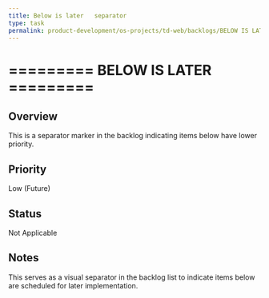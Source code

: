 ```yaml
---
title: Below is later   separator
type: task
permalink: product-development/os-projects/td-web/backlogs/BELOW IS LATER - Separator
---
```


# ========= BELOW IS LATER =========

## Overview
This is a separator marker in the backlog indicating items below have lower priority.

## Priority
Low (Future)

## Status
Not Applicable

## Notes
This serves as a visual separator in the backlog list to indicate items below are scheduled for later implementation.